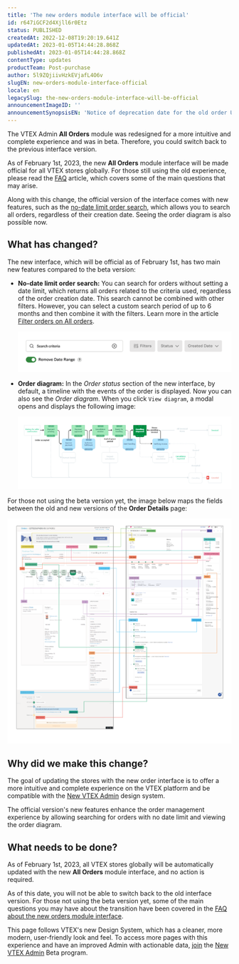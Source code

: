 ```yaml
---
title: 'The new orders module interface will be official'
id: r647iGCF2d4Xjll6r0Etz
status: PUBLISHED
createdAt: 2022-12-08T19:20:19.641Z
updatedAt: 2023-01-05T14:44:28.868Z
publishedAt: 2023-01-05T14:44:28.868Z
contentType: updates
productTeam: Post-purchase
author: 5l9ZQjiivHzkEVjafL4O6v
slugEN: new-orders-module-interface-official
locale: en
legacySlug: the-new-orders-module-interface-will-be-official
announcementImageID: ''
announcementSynopsisEN: 'Notice of deprecation date for the old order UI and the new filter with no date limit and diagram.'
---
```


The VTEX Admin **All Orders** module was redesigned for a more intuitive and complete experience and was in beta. Therefore, you could switch back to the previous interface version.

As of February 1st, 2023, the new **All Orders** module interface will be made official for all VTEX stores globally. For those still using the old experience, please read the [FAQ](https://help.vtex.com/en/tutorial/perguntas-frequentes-nova-interface-modulo-pedidos--1mgSrqT2X3lxIkccEv8bLW) article, which covers some of the main questions that may arise. 

Along with this change, the official version of the interface comes with new features, such as the [no-date limit order search](https://help.vtex.com/en/tutorial/filtrar-todos-pedidos--tutorials_192), which allows you to search all orders, regardless of their creation date. Seeing the order diagram is also possible now. 

## What has changed?

The new interface, which will be official as of February 1st, has two main new features compared to the beta version:

* **No-date limit order search:** You can search for orders without setting a date limit, which returns all orders related to the criteria used, regardless of the order creation date. This search cannot be combined with other filters. However, you can select a custom search period of up to 6 months and then combine it with the filters. Learn more in the article [Filter orders on All orders](https://help.vtex.com/en/tutorial/filtrar-todos-pedidos--tutorials_192).

  ![busca_sem_limite_data_all_en](https://raw.githubusercontent.com/vtexdocs/help-center-content/refs/heads/main/docs/en/announcements/2022/new-orders-module-interface-official_1.png)

* **Order diagram:** In the _Order status_ section of the new interface, by default, a timeline with the events of the order is displayed. Now you can also see the _Order diagram_. When you click `View diagram`, a modal opens and displays the following image:

  ![diagrama_pedido_en](https://raw.githubusercontent.com/vtexdocs/help-center-content/refs/heads/main/docs/en/announcements/2022/new-orders-module-interface-official_2.png)

For those not using the beta version yet, the image below maps the  fields between the old and new versions of the **Order Details** page:

![board_comparativo_interface_pedido_v2_en](https://raw.githubusercontent.com/vtexdocs/help-center-content/refs/heads/main/docs/en/announcements/2022/new-orders-module-interface-official_3.png)

## Why did we make this change?

The goal of updating the stores with the new order interface is to offer a more intuitive and complete experience on the VTEX platform and be compatible with the [New VTEX Admin](https://content.vtex.com/join-new-admin-beta-program-en/) design system. 

The official version's new features enhance the order management experience by allowing searching for orders with no date limit and viewing the order diagram.

## What needs to be done?

As of February 1st, 2023, all VTEX stores globally will be automatically updated with the new **All Orders** module interface, and no action is required. 

As of this date, you will not be able to switch back to the old interface version. For those not using the beta version yet, some of the main questions you may have about the transition have been covered in the [FAQ about the new orders module interface](https://help.vtex.com/en/tutorial/perguntas-frequentes-nova-interface-modulo-pedidos--1mgSrqT2X3lxIkccEv8bLW). 

This page follows VTEX's new Design System, which has a cleaner, more modern, user-friendly look and feel. To access more pages with this experience and have an improved Admin with actionable data, [join](https://content.vtex.com/join-new-admin-beta-program-en/) the [New VTEX Admin](https://help.vtex.com/en/v4) Beta program.
